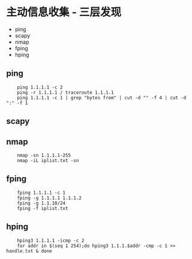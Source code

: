 
# 主动信息收集 - 三层发现

* ping
* scapy
* nmap
* fping
* hping


## ping
```sbtshell
    ping 1.1.1.1 -c 2
    ping -r 1.1.1.1 / traceroute 1.1.1.1
    ping 1.1.1.1 -c 1 | grep "bytes from" | cut -d "" -f 4 | cut -d ":" -f 1
```

## scapy

## nmap
```sbtshell
    nmap -sn 1.1.1.1-255
    nmap -iL iplist.txt -sn
```

## fping
```sbtshell
    fping 1.1.1.1 -c 1
    fping -g 1.1.1.1 1.1.1.2
    fping -g 1.1.10/24
    fping -f iplist.txt
```

## hping
```sbtshell
    hping3 1.1.1.1 -icmp -c 2
    for addr in $(seq 1 254);do hping3 1.1.1.$addr -cmp -c 1 >> handle.txt & done
```
